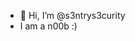 - 👋 Hi, I’m @s3ntrys3curity
- I am a n00b :) 

<!---
s3ntrys3curity/s3ntrys3curity is a ✨ special ✨ repository because its `README.md` (this file) appears on your GitHub profile.
You can click the Preview link to take a look at your changes.
--->

